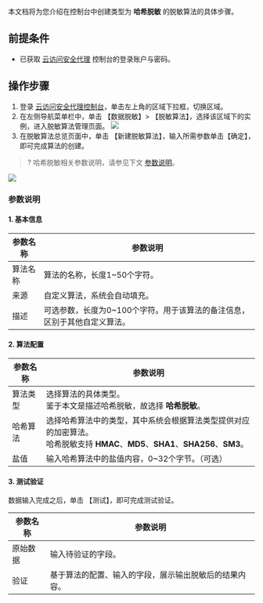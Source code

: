本文档将为您介绍在控制台中创建类型为 **哈希脱敏** 的脱敏算法的具体步骤。
## 前提条件

- 已获取 [云访问安全代理](https://console.cloud.tencent.com/casb) 控制台的登录账户与密码。

## 操作步骤
1. 登录 [云访问安全代理控制台](https://console.cloud.tencent.com/casb)，单击左上角的区域下拉框，切换区域。
2. 在左侧导航菜单栏中，单击 【数据脱敏】> 【脱敏算法】，选择该区域下的实例，进入脱敏算法管理页面。
![](https://main.qcloudimg.com/raw/d4be5fb5b9392f2ca0adc5b24445026d.png)
3. 在脱敏算法总览页面中，单击 【新建脱敏算法】，输入所需参数单击【确定】，即可完成算法的创建。
>? 哈希脱敏相关参数说明，请参见下文 [参数说明](#CSSM)。
>
![](https://main.qcloudimg.com/raw/57a2a94cd1096e308d44e03c036514e7.png)


### 参数说明[](id:CSSM)
#### 1. 基本信息

| 参数名称   | 参数说明                                                     |
| ---------- | ------------------------------------------------------------ |
| 算法名称   | 算法的名称，长度1~50个字符。                               |
| 来源       | 自定义算法，系统会自动填充。                         |
| 描述       | 可选参数，长度为0~100个字符。用于该算法的备注信息，区别于其他自定义算法。 |

#### 2. 算法配置
| 参数名称   | 参数说明                                                     |
| ---------- | ------------------------------------------------------------ |
| 算法类型       | 选择算法的具体类型。<br>鉴于本文是描述哈希脱敏，故选择 **哈希脱敏**。 |
| 哈希算法       | 选择哈希算法中的类型，其中系统会根据算法类型提供对应的加密算法。<br>哈希脱敏支持 **HMAC**、**MD5**、**SHA1**、**SHA256**、**SM3**。                         |
| 盐值       | 输入哈希算法中的盐值内容，0~32个字节。（可选）                     |

#### 3. 测试验证
数据输入完成之后，单击 【测试】，即可完成测试验证。

| 参数名称   | 参数说明                                                     |
| ---------- | ------------------------------------------------------------ |
| 原始数据     | 输入待验证的字段。                                           |
| 验证     | 基于算法的配置、输入的字段，展示输出脱敏后的结果内容。           |
